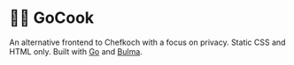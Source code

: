 # :cook: GoCook

An alternative frontend to Chefkoch with a focus on privacy. Static CSS and HTML only. Built with [Go](https://go.dev/) and [Bulma](https://bulma.io/).
